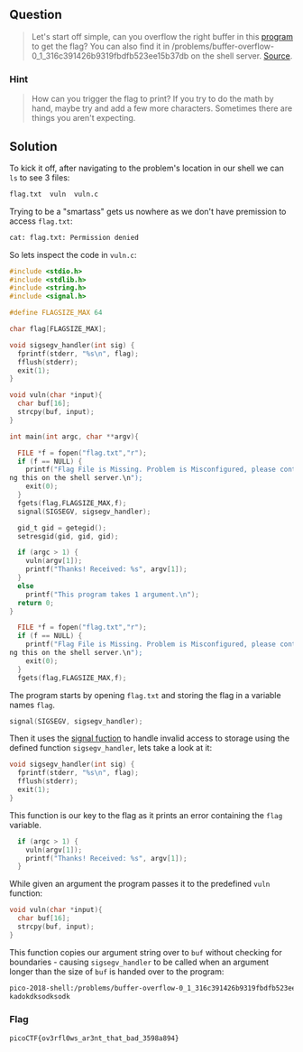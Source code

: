 ## Question
>Let's start off simple, can you overflow the right buffer in this [program](//2018shell.picoctf.com/static/b3e4e30f1c9d3fdd1ce245c849187c36/vuln) to get the flag? You can also find it in /problems/buffer-overflow-0_1_316c391426b9319fbdfb523ee15b37db on the shell server. [Source](//2018shell.picoctf.com/static/b3e4e30f1c9d3fdd1ce245c849187c36/vuln.c).

### Hint
>How can you trigger the flag to print?
>If you try to do the math by hand, maybe try and add a few more characters. Sometimes there are things you aren't expecting.

## Solution
To kick it off, after navigating to the problem's location in our shell we can `ls` to see 3 files:
```bash
flag.txt  vuln  vuln.c
```
Trying to be a "smartass" gets us nowhere as we don't have premission to access `flag.txt`:
```bash
cat: flag.txt: Permission denied
```
So lets inspect the code in `vuln.c`:
```c
#include <stdio.h>
#include <stdlib.h>
#include <string.h>
#include <signal.h>

#define FLAGSIZE_MAX 64

char flag[FLAGSIZE_MAX];

void sigsegv_handler(int sig) {
  fprintf(stderr, "%s\n", flag);
  fflush(stderr);
  exit(1);
}

void vuln(char *input){
  char buf[16];
  strcpy(buf, input);
}

int main(int argc, char **argv){

  FILE *f = fopen("flag.txt","r");
  if (f == NULL) {
    printf("Flag File is Missing. Problem is Misconfigured, please contact an Admin if you are runni
ng this on the shell server.\n");                                                                   
    exit(0);                                                                                        
  }                                                                                                 
  fgets(flag,FLAGSIZE_MAX,f);                                                                       
  signal(SIGSEGV, sigsegv_handler);                                                                 

  gid_t gid = getegid();                                                                            
  setresgid(gid, gid, gid);                                                                         

  if (argc > 1) {                                                                                   
    vuln(argv[1]);                                                                                  
    printf("Thanks! Received: %s", argv[1]);                                                        
  }                                                                                                 
  else                                                                                              
    printf("This program takes 1 argument.\n");                                                     
  return 0;                                                                                         
}        
```
```c
  FILE *f = fopen("flag.txt","r");
  if (f == NULL) {
    printf("Flag File is Missing. Problem is Misconfigured, please contact an Admin if you are runni
ng this on the shell server.\n");                                                                   
    exit(0);                                                                                        
  }                                                                                                 
  fgets(flag,FLAGSIZE_MAX,f);
```
The program starts by opening `flag.txt` and storing the flag in a variable names `flag`.
```c
signal(SIGSEGV, sigsegv_handler);
```
Then it uses the [signal fuction](https://www.tutorialspoint.com/c_standard_library/c_function_signal.htm) to handle invalid access to storage using the defined function `sigsegv_handler`, lets take a look at it:
```c
void sigsegv_handler(int sig) {
  fprintf(stderr, "%s\n", flag);
  fflush(stderr);
  exit(1);
}
```
This function is our key to the flag as it prints an error containing the `flag` variable.
```c
  if (argc > 1) {                                                                                   
    vuln(argv[1]);                                                                                  
    printf("Thanks! Received: %s", argv[1]);                                                        
  }
```
While given an argument the program passes it to the predefined `vuln` function:
```c
void vuln(char *input){
  char buf[16];
  strcpy(buf, input);
}
```
This function copies our argument string over to `buf` without checking for boundaries - causing `sigsegv_handler` to be called when an argument longer than the size of `buf` is handed over to the program:
```bash
pico-2018-shell:/problems/buffer-overflow-0_1_316c391426b9319fbdfb523ee15b37db$ ./vuln aasdkosdkoskdoskdos
kadokdksodksodk
```

### Flag
`picoCTF{ov3rfl0ws_ar3nt_that_bad_3598a894}`
